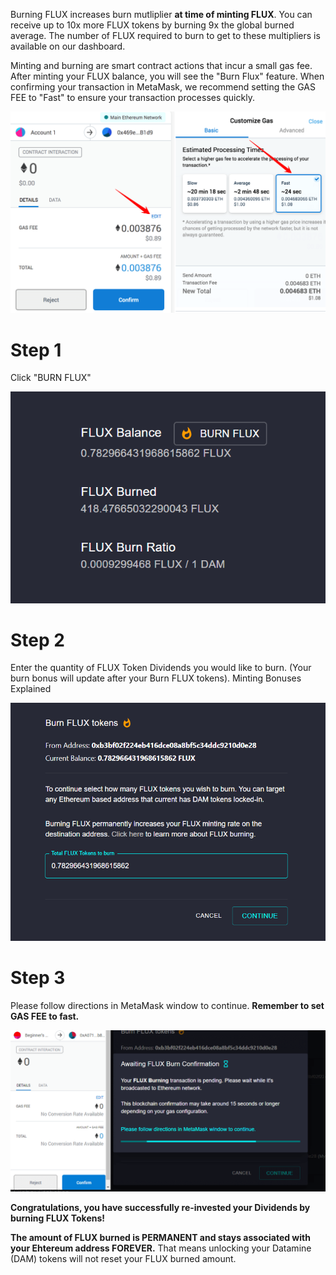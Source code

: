 Burning FLUX increases burn mutliplier **at time of minting FLUX**. You can receive up to 10x more FLUX tokens by burning 9x the global burned average. The number of FLUX required to burn to get to these multipliers is available on our dashboard.

Minting and burning are smart contract actions that incur a small gas fee. After minting your FLUX balance, you will see the "Burn Flux" feature. 
When confirming your transaction in MetaMask, we recommend setting the GAS FEE to "Fast" to ensure your transaction processes quickly.

![Burning](helpArticles/assets/images/pngs/burningFlux/burningFlux1.png)

# Step 1
Click "BURN FLUX"

![Burning](helpArticles/assets/images/pngs/burningFlux/burningFlux2.png#_maxWidth=512)

# Step 2
Enter the quantity of FLUX Token Dividends you would like to burn.
(Your burn bonus will update after your Burn FLUX tokens). Minting Bonuses Explained

![Burning](helpArticles/assets/images/pngs/burningFlux/burningFlux3.png)

# Step 3
Please follow directions in MetaMask window to continue. **Remember to set GAS FEE to fast.**

![Burning](helpArticles/assets/images/pngs/burningFlux/burningFlux4.png)

**Congratulations, you have successfully re-invested your Dividends by burning FLUX Tokens!**

**The amount of FLUX burned is PERMANENT and stays associated with your Ehtereum address FOREVER.** That means unlocking your Datamine (DAM) tokens will not reset your FLUX burned amount.